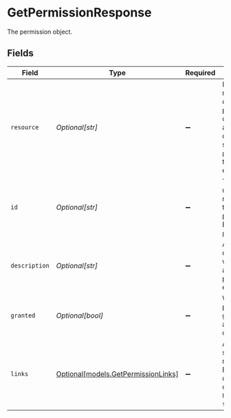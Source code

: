 # GetPermissionResponse

The permission object.


## Fields

| Field                                                                                                               | Type                                                                                                                | Required                                                                                                            | Description                                                                                                         | Example                                                                                                             |
| ------------------------------------------------------------------------------------------------------------------- | ------------------------------------------------------------------------------------------------------------------- | ------------------------------------------------------------------------------------------------------------------- | ------------------------------------------------------------------------------------------------------------------- | ------------------------------------------------------------------------------------------------------------------- |
| `resource`                                                                                                          | *Optional[str]*                                                                                                     | :heavy_minus_sign:                                                                                                  | Indicates the response contains a permission object. Will always contain the string `permission` for this<br/>endpoint. |                                                                                                                     |
| `id`                                                                                                                | *Optional[str]*                                                                                                     | :heavy_minus_sign:                                                                                                  | The identifier uniquely referring to this permission. Example: `payments.read`.                                     | payments.read                                                                                                       |
| `description`                                                                                                       | *Optional[str]*                                                                                                     | :heavy_minus_sign:                                                                                                  | A short description of what kind of access the permission enables.                                                  | View your payments                                                                                                  |
| `granted`                                                                                                           | *Optional[bool]*                                                                                                    | :heavy_minus_sign:                                                                                                  | Whether this permission is granted to the app by the organization.                                                  | true                                                                                                                |
| `links`                                                                                                             | [Optional[models.GetPermissionLinks]](../models/getpermissionlinks.md)                                              | :heavy_minus_sign:                                                                                                  | An object with several relevant URLs. Every URL object will contain an `href` and a `type` field.                   |                                                                                                                     |
